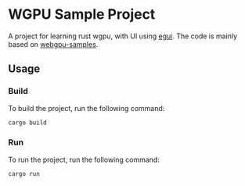 # WGPU Sample Project

A project for learning rust wgpu, with UI using [egui](https://github.com/emilk/egui). The code is mainly based on [webgpu-samples](https://github.com/webgpu/webgpu-samples).

## Usage

### Build

To build the project, run the following command:

```bash
cargo build
```

### Run

To run the project, run the following command:

```bash
cargo run
```
